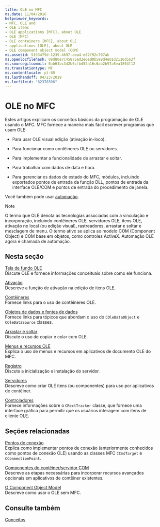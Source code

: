 ```yaml
---
title: OLE no MFC
ms.date: 11/04/2016
helpviewer_keywords:
- MFC, OLE and
- OLE items
- OLE applications [MFC], about OLE
- OLE [MFC]
- OLE containers [MFC], about OLE
- applications [OLE], about OLE
- OLE component object model (COM)
ms.assetid: 5193479d-1239-4697-aea4-e82f92c707ab
ms.openlocfilehash: 09d80e7c45875ad2e6ed8b599d4e01d2110d562f
ms.sourcegitcommit: 0ab61bc3d2b6cfbd52a16c6ab2b97a8ea1864f12
ms.translationtype: MT
ms.contentlocale: pt-BR
ms.lasthandoff: 04/23/2019
ms.locfileid: "62378306"
---
```

# <a name="ole-in-mfc"></a>OLE no MFC

Estes artigos explicam os conceitos básicos da programação de OLE usando o MFC. MFC fornece a maneira mais fácil escrever programas que usam OLE:

- Para usar OLE visual edição (ativação in-loco).

- Para funcionar como contêineres OLE ou servidores.

- Para implementar a funcionalidade de arrastar e soltar.

- Para trabalhar com dados de data e hora.

- Para gerenciar os dados de estado do MFC, módulos, incluindo exportados pontos de entrada da função DLL, pontos de entrada da interface OLE/COM e pontos de entrada do procedimento de janela.

Você também pode usar [automação](../mfc/automation.md).

> [!NOTE]
>  O termo que OLE denota as tecnologias associadas com a vinculação e incorporação, incluindo contêineres OLE, servidores OLE, itens OLE, ativação no local (ou edição visual), rastreadores, arrastar e soltar e mesclagem de menu. O termo ativo se aplica ao modelo COM (Component Object) e COM base em objetos, como controles ActiveX. Automação OLE agora é chamada de automação.

## <a name="in-this-section"></a>Nesta seção

[Tela de fundo OLE](../mfc/ole-background.md)<br/>
Discute OLE e fornece informações conceituais sobre como ele funciona.

[Ativação](../mfc/activation-cpp.md)<br/>
Descreve a função de ativação na edição de itens OLE.

[Contêineres](../mfc/containers.md)<br/>
Fornece links para o uso de contêineres OLE.

[Objetos de dados e fontes de dados](../mfc/data-objects-and-data-sources-ole.md)<br/>
Fornece links para tópicos que abordam o uso do `COleDataObject` e `COleDataSource` classes.

[Arrastar e soltar](../mfc/drag-and-drop-ole.md)<br/>
Discute o uso de copiar e colar com OLE.

[Menus e recursos OLE](../mfc/menus-and-resources-ole.md)<br/>
Explica o uso de menus e recursos em aplicativos de documento OLE do MFC.

[Registro](../mfc/registration.md)<br/>
Discute a inicialização e instalação do servidor.

[Servidores](../mfc/servers.md)<br/>
Descreve como criar OLE itens (ou componentes) para uso por aplicativos de contêiner.

[Controladores](../mfc/trackers.md)<br/>
Fornece informações sobre o `CRectTracker` classe, que fornece uma interface gráfica para permitir que os usuários interagem com itens de cliente OLE.

## <a name="related-sections"></a>Seções relacionadas

[Pontos de conexão](../mfc/connection-points.md)<br/>
Explica como implementar pontos de conexão (anteriormente conhecidos como pontos de conexão OLE) usando as classes MFC `CCmdTarget` e `CConnectionPoint`.

[Componentes do contêiner/servidor COM](../mfc/containers-advanced-features.md)<br/>
Descreve as etapas necessárias para incorporar recursos avançados opcionais em aplicativos de contêiner existentes.

[O Component Object Model](/windows/desktop/com/the-component-object-model)<br/>
Descreve como usar o OLE sem MFC.

## <a name="see-also"></a>Consulte também

[Conceitos](../mfc/mfc-concepts.md)
